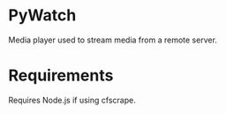 # PyWatch
Media player used to stream media from a remote server.

# Requirements
Requires Node.js if using cfscrape.
